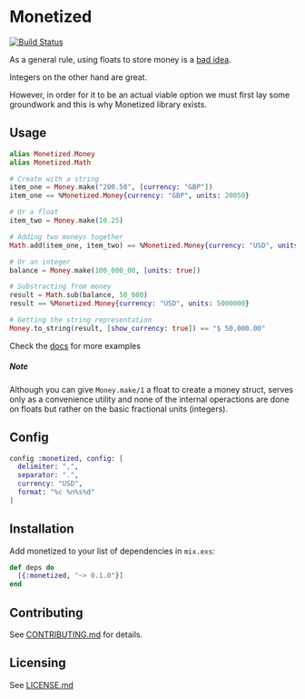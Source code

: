 # Monetized
[![Build Status](https://travis-ci.org/theocodes/monetized.svg?branch=master)](https://travis-ci.org/theocodes/monetized)

As a general rule, using floats to store money is a [bad idea](http://spin.atomicobject.com/2014/08/14/currency-rounding-errors/).

Integers on the other hand are great. 

However, in order for it to be an actual viable option we must first lay some groundwork and this is why Monetized library exists.

## Usage

```elixir
alias Monetized.Money
alias Monetized.Math

# Create with a string
item_one = Money.make("200.50", [currency: "GBP"])
item_one == %Monetized.Money{currency: "GBP", units: 20050}

# Or a float
item_two = Money.make(10.25)

# Adding two moneys together
Math.add(item_one, item_two) == %Monetized.Money{currency: "USD", units: 21075}

# Or an integer
balance = Money.make(100_000_00, [units: true])

# Substracting from money
result = Math.sub(balance, 50_000)
result == %Monetized.Money{currency: "USD", units: 5000000}

# Getting the string representation
Money.to_string(result, [show_currency: true]) == "$ 50,000.00"
```

Check the [docs](http://hexdocs.pm/monetized/0.1.0/) for more examples

##### Note

Although you can give `Money.make/1` a float to create a money struct,
serves only as a convenience utility and none of the internal operactions 
are done on floats but rather on the basic fractional units (integers).

## Config


```elixir
config :monetized, config: [
  delimiter: ",",
  separator: ".",
  currency: "USD",
  format: "%c %n%s%d"
]
```


## Installation

  Add monetized to your list of dependencies in `mix.exs`:

```elixir
def deps do
  [{:monetized, "~> 0.1.0"}]
end

```

## Contributing

See [CONTRIBUTING.md](CONTRIBUTING.md) for details.

## Licensing

See [LICENSE.md](LICENSE.md)
